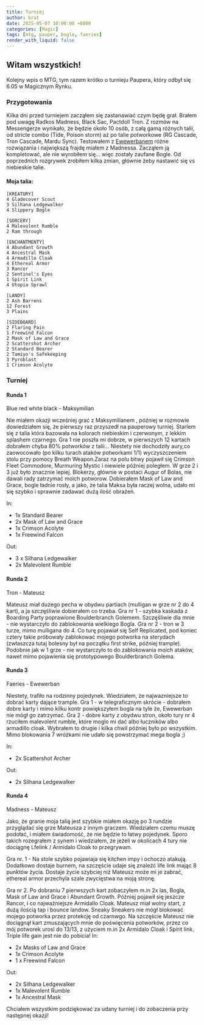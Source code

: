 ```yaml
---
title: Turniej
author: brat
date: 2025-05-07 10:00:00 +0000
categories: [Magic]
tags: [mtg, pauper, bogle, faeries]
render_with_liquid: false
---
```


## Witam wszystkich!

Kolejny wpis o MTG, tym razem krótko o turnieju Paupera, który odbył się 6.05 w Magicznym Rynku.

### Przygotowania

Kilka dni przed turniejem zacząłem się zastanawiać czym będę grał. Brałem pod uwagę Radkos Madness, Black Sac, Pactdoll Tron.
Z rozmów na Messengerze wynikało, że będzie około 10 osób, z całą gamą różnych talii, od stricte combo (Tide, Poison storm) aż po talie potworkowe (RG Cascade, Tron Cascade, Mardu Sync). Testowałem z [Ewewerbanem](https://ewewerban.github.io)  różne rozwiązania i największą frajdę miałem z Madnessa. Zacząłem ją kompletować, ale nie wyrobiłem się... więc zostały zaufane Bogle.
Od poprzednich rozgrywek zrobiłem kilka zmian, głównie żeby nastawić się vs niebieskie talie.

#### Moja talia:
```deck
[KREATURY]
4 Gladecover Scout
3 Silhana Ledgewalker
4 Slippery Bogle

[SORCERY]
4 Malevolent Rumble
2 Ram through 

[ENCHANTMENTY]
4 Abundant Growth
4 Ancestral Mask
4 Armadillo Cloak
4 Ethereal Armor
3 Rancor
2 Sentinel's Eyes
1 Spirit Link
4 Utopia Sprawl

[LANDY]
2 Ash Barrens
12 Forest
3 Plains

[SIDEBOARD]
2 Flaring Pain
1 Freewind Falcon
2 Mask of Law and Grace
2 Scattershot Archer
2 Standard Bearer
2 Tamiyo's Safekeeping
3 Pyroblast
1 Crimson Acolyte
```

### Turniej 

#### Runda 1
Blue red white black - Maksymilian

Nie miałem okazji wcześniej grać z Maksymilianem , później w rozmowie dowiedziałem się, że pierwszy raz przyszedł na pauperowy turniej. 
Starlem się z talia która bazowała na kolorach niebieskim i czerwonym, z lekkim splashem czarnego.
Gra 1 nie poszła mi dobrze, w pierwszych 12 kartach dobrałem chyba 80% potworków z talii... Niestety nie dochodziły aury,co zaowocowało (po kilku turach ataków potworkami 1/1) wyczyszczeniem stolu przy pomocy Breath Weapon.Zaraz na polu bitwy pojawił się Crimson Fleet Commodore, Murmuring Mystic i niewiele później poległem.
W grze 2 i 3 już było znacznie lepiej. Blokerzy, głównie w postaci Augur of Bolas, nie dawali rady zatrzymać moich potworow. Dobierałem Mask of Law and Grace, bogle ładnie rosły, a jako, że talia Maksa była raczej wolna, udało mi się szybko i sprawnie zadawać dużą ilość obrażeń. 

In: 
* 1x Standard Bearer
* 2x Mask of Law and Grace
* 1x Crimson Acolyte
* 1x Freewind Falcon

Out: 
* 3 x Silhana Ledgewalker
* 2x Malevolent Rumble

#### Runda 2
Tron - Mateusz

Mateusz miał dużego pecha w obydwu partiach (mulligan w grze nr 2 do 4 kart), a ja szczęśliwie dobierałem co trzeba.
Gra nr 1 - szybka kaskada z Boarding Party poprawione Boulderbranch Golemem. Szczęśliwie dla mnie - nie wystarczyło do zablokowania wielkiego Bogla.
Gra nr 2 - tron w 3 turze, mimo mulligana do 4. Co turę pojawiał się Self Replicated, pod koniec cztery takie próbowały zablokować mojego potworka na sterydach (zwłaszcza tutaj bolesny był na początku first strike, później trample). Podobnie jak w 1 grze - nie wystarczyło to do zablokowania moich ataków, nawet mimo pojawienia się prototypowego Boulderbranch Golema.


#### Runda 3
Faeries - Ewewerban

Niestety, trafiło na rodzinny pojedynek. Wiedziałem, że najwazniejsze to dobrać karty dające trample. 
Gra 1 - w telegraficznym skrócie - dobrałem dobre karty i mimo kilku kontr powiększyłem bogla na tyle że, Ewewerban nie mógł go zatrzymać.
Gra 2 - dobre karty z obydwu stron, około tury nr 4 rzuciłem malevolent rumble, które moglo mi dać albo łuczników albo armadillo cloak. Wybrałem to drugie i kilka chwil później było po wszystkim. Mimo blokowania 7 wróżkami nie udało się powstrzymać mega bogla ;)

In:
* 2x Scattershot Archer

Out: 
* 2x Silhana Ledgewalker

#### Runda 4 
Madness - Mateusz

Jako, że granie moja talią jest szybkie miałem okazję po 3 rundzie przyglądać się grze Mateusza z innym graczem. Wiedziałem czemu muszę podołać, i miałem świadomość, że nie będzie to łatwy pojedynek. Sporo takich rozegrałem z synem i wiedziałem, że jeżeli w okolicach 4 tury nie dociągnę Lfelink / Armidalo Cloak to przegrywam.

Gra nr. 1 - Na stole szybko pojawiaja się kitchen impy i ochoczo atakują. Dodatkowo dostaje burnem, na szczęście udaje się znaleźć life link mając 8 punktów życia. Dostaje życie szybciej niż Mateusz może mi je zabrać, ethereal armor przechyla szale zwycięstwa na moją stronę.

Gra nr 2. Po dobraniu 7 pierwszych kart zobaczyłem m.in 2x las, Bogla, Mask of Law and Grace i Abundant Growth. Później pojawił się jeszcze Rancor, i co najważniejsze Armidallo Cloak. Mateusz miał wolny start, z dużą ilością tap i bounce landow. Sneaky Sneakers nie mógł blokować mojego potworka przez protekcję od czarnwgo. Na szczęście Mateusz nie dociągnął kart zmuszających mnie do poświęcenia potworków, przez co mój potworek urosl do 13/13, z użyciem m.in 2x Armidalo Cloak i Spirit link. Triple life gain jest nie do pobicia! 
In:
* 2x Masks of Law and Grace
* 1x Crimson Acolyte
* 1 x Freewind Falcon

 Out:
 * 2x Silhana Ledgewalker
 * 1x Malevolent Rumble
 * 1x Ancestral Mask

Chciałem wszystkim podziękować za udany turniej i do zobaczenia przy następnej okazji!
